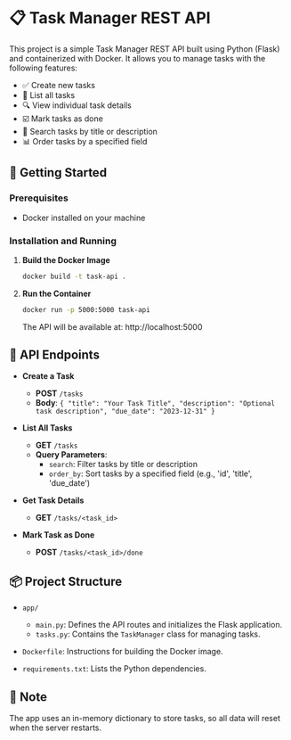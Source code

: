 # 📋 Task Manager REST API

This project is a simple Task Manager REST API built using Python (Flask) and containerized with Docker. It allows you to manage tasks with the following features:

- ✅ Create new tasks
- 📄 List all tasks
- 🔍 View individual task details
- ☑️ Mark tasks as done
- 🔎 Search tasks by title or description
- 📊 Order tasks by a specified field

## 🚀 Getting Started

### Prerequisites
- Docker installed on your machine

### Installation and Running

1. **Build the Docker Image**
   ```bash
   docker build -t task-api .
   ```

2. **Run the Container**
   ```bash
   docker run -p 5000:5000 task-api
   ```
   The API will be available at: http://localhost:5000

## 📝 API Endpoints

- **Create a Task**
  - **POST** `/tasks`
  - **Body**: `{ "title": "Your Task Title", "description": "Optional task description", "due_date": "2023-12-31" }`

- **List All Tasks**
  - **GET** `/tasks`
  - **Query Parameters**:
    - `search`: Filter tasks by title or description
    - `order_by`: Sort tasks by a specified field (e.g., 'id', 'title', 'due_date')

- **Get Task Details**
  - **GET** `/tasks/<task_id>`

- **Mark Task as Done**
  - **POST** `/tasks/<task_id>/done`

## 📦 Project Structure

- `app/`
  - `main.py`: Defines the API routes and initializes the Flask application.
  - `tasks.py`: Contains the `TaskManager` class for managing tasks.

- `Dockerfile`: Instructions for building the Docker image.
- `requirements.txt`: Lists the Python dependencies.

## 📌 Note

The app uses an in-memory dictionary to store tasks, so all data will reset when the server restarts.

